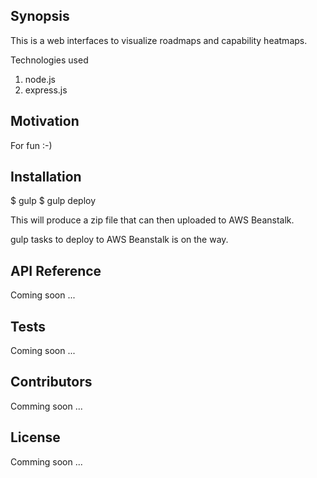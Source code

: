 ## Synopsis

This is a web interfaces to visualize roadmaps and capability heatmaps.

Technologies used
1. node.js
2. express.js

## Motivation

For fun :-)

## Installation

$  gulp 
$  gulp deploy

This will produce a zip file that can then uploaded to AWS Beanstalk.

gulp tasks to deploy to AWS Beanstalk is on the way.

## API Reference

Coming soon ...

## Tests

Coming soon ...

## Contributors

Comming soon ...

## License

Comming soon ...
